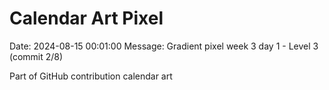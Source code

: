 # Calendar Art Pixel

Date: 2024-08-15 00:01:00
Message: Gradient pixel week 3 day 1 - Level 3 (commit 2/8)

Part of GitHub contribution calendar art
